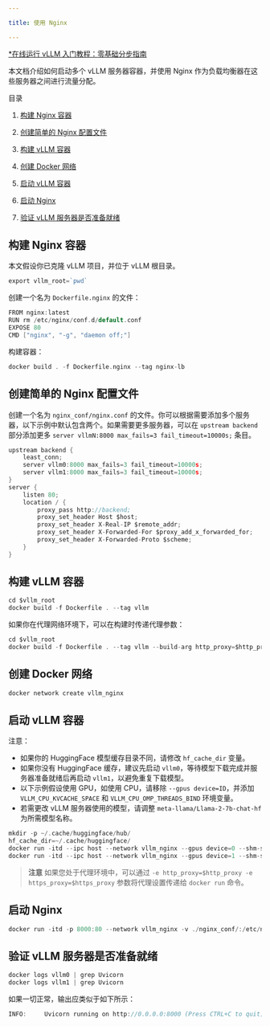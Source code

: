 ```yaml
---

title: 使用 Nginx

---
```



[*在线运行 vLLM 入门教程：零基础分步指南](https://openbayes.com/console/public/tutorials/rXxb5fZFr29?utm_source=vLLM-CNdoc&utm_medium=vLLM-CNdoc-V1&utm_campaign=vLLM-CNdoc-V1-25ap)


本文档介绍如何启动多个 vLLM 服务器容器，并使用 Nginx 作为负载均衡器在这些服务器之间进行流量分配。


目录

1. [构建 Nginx 容器](https://docs.vllm.ai/en/latest/deployment/nginx.html#nginxloadbalancer-nginx-build)

2. [创建简单的 Nginx 配置文件](https://docs.vllm.ai/en/latest/deployment/nginx.html#nginxloadbalancer-nginx-conf)

3. [构建 vLLM 容器](https://docs.vllm.ai/en/latest/deployment/nginx.html#nginxloadbalancer-nginx-vllm-container)

4. [创建 Docker 网络](https://docs.vllm.ai/en/latest/deployment/nginx.html#nginxloadbalancer-nginx-docker-network)

5. [启动 vLLM 容器](https://docs.vllm.ai/en/latest/deployment/nginx.html#nginxloadbalancer-nginx-launch-container)

6. [启动 Nginx](https://docs.vllm.ai/en/latest/deployment/nginx.html#nginxloadbalancer-nginx-launch-nginx)

7. [验证 vLLM 服务器是否准备就绪](https://docs.vllm.ai/en/latest/deployment/nginx.html#nginxloadbalancer-nginx-verify-nginx)

## 

## 构建 Nginx 容器

本文假设你已克隆 vLLM 项目，并位于 vLLM 根目录。

```go
export vllm_root=`pwd`
```


创建一个名为 `Dockerfile.nginx` 的文件：

```go
FROM nginx:latest
RUN rm /etc/nginx/conf.d/default.conf
EXPOSE 80
CMD ["nginx", "-g", "daemon off;"]
```


构建容器：

```go
docker build . -f Dockerfile.nginx --tag nginx-lb
```


## 创建简单的 Nginx 配置文件

创建一个名为 `nginx_conf/nginx.conf` 的文件。你可以根据需要添加多个服务器，以下示例中默认包含两个。如果需要更多服务器，可以在 `upstream backend` 部分添加更多 `server vllmN:8000 max_fails=3 fail_timeout=10000s;` 条目。

```go
upstream backend {
    least_conn;
    server vllm0:8000 max_fails=3 fail_timeout=10000s;
    server vllm1:8000 max_fails=3 fail_timeout=10000s;
}
server {
    listen 80;
    location / {
        proxy_pass http://backend;
        proxy_set_header Host $host;
        proxy_set_header X-Real-IP $remote_addr;
        proxy_set_header X-Forwarded-For $proxy_add_x_forwarded_for;
        proxy_set_header X-Forwarded-Proto $scheme;
    }
}
```

## 

## 构建 vLLM 容器

```go
cd $vllm_root
docker build -f Dockerfile . --tag vllm
```


如果你在代理网络环境下，可以在构建时传递代理参数：

```go
cd $vllm_root
docker build -f Dockerfile . --tag vllm --build-arg http_proxy=$http_proxy --build-arg https_proxy=$https_proxy
```


## 创建 Docker 网络

```go
docker network create vllm_nginx
```


## 启动 vLLM 容器

注意：

* 如果你的 HuggingFace 模型缓存目录不同，请修改 `hf_cache_dir` 变量。
* 如果你没有 HuggingFace 缓存，建议先启动 `vllm0`，等待模型下载完成并服务器准备就绪后再启动 `vllm1`，以避免重复下载模型。
* 以下示例假设使用 GPU，如使用 CPU，请移除 `--gpus device=ID`，并添加 `VLLM_CPU_KVCACHE_SPACE` 和 `VLLM_CPU_OMP_THREADS_BIND` 环境变量。
* 若需更改 vLLM 服务器使用的模型，请调整 `meta-llama/Llama-2-7b-chat-hf` 为所需模型名称。


```go
mkdir -p ~/.cache/huggingface/hub/
hf_cache_dir=~/.cache/huggingface/
docker run -itd --ipc host --network vllm_nginx --gpus device=0 --shm-size=10.24gb -v $hf_cache_dir:/root/.cache/huggingface/ -p 8081:8000 --name vllm0 vllm --model meta-llama/Llama-2-7b-chat-hf
docker run -itd --ipc host --network vllm_nginx --gpus device=1 --shm-size=10.24gb -v $hf_cache_dir:/root/.cache/huggingface/ -p 8082:8000 --name vllm1 vllm --model meta-llama/Llama-2-7b-chat-hf
```


>**注意**
>如果您处于代理环境中，可以通过 `-e http_proxy=$http_proxy -e https_proxy=$https_proxy` 参数将代理设置传递给 `docker run` 命令。
## 

## 启动 Nginx

```go
docker run -itd -p 8000:80 --network vllm_nginx -v ./nginx_conf/:/etc/nginx/conf.d/ --name nginx-lb nginx-lb:latest
```


## 验证 vLLM 服务器是否准备就绪

```go
docker logs vllm0 | grep Uvicorn
docker logs vllm1 | grep Uvicorn
```


如果一切正常，输出应类似于如下所示：

```go
INFO:     Uvicorn running on http://0.0.0.0:8000 (Press CTRL+C to quit)
```


